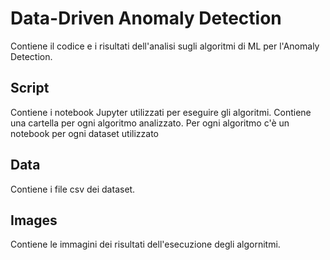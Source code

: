 # Data-Driven Anomaly Detection
Contiene il codice e i risultati dell'analisi sugli algoritmi di ML per l'Anomaly Detection.

## Script
Contiene i notebook Jupyter utilizzati per eseguire gli algoritmi. Contiene una cartella per ogni algoritmo analizzato. Per ogni algoritmo c'è un notebook per ogni dataset utilizzato

## Data
Contiene i file csv dei dataset.

## Images
Contiene le immagini dei risultati dell'esecuzione degli algornitmi.